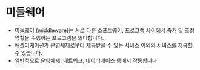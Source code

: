 # 미들웨어

* 미들웨어 (middleware)는 서로 다른 소프트웨어, 프로그램 사이에서 중개 및 조정 역할을 수행하는 프로그램을 의미합니다.
* 애플리케이션가 운영체제로부터 제공받을 수 있는 서비스 이외의 서비스를 제공할 수 있습니다.
* 일반적으로 운영체제, 네트워크, 데이터베이스 등에서 작동합니다.

